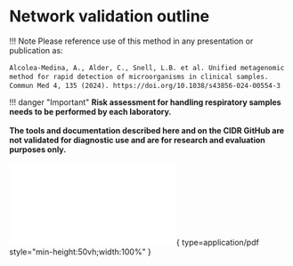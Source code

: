 # Network validation outline

!!! Note
    Please reference use of this method in any presentation or publication as:

    Alcolea-Medina, A., Alder, C., Snell, L.B. et al. Unified metagenomic method for rapid detection of microorganisms in clinical samples. Commun Med 4, 135 (2024). https://doi.org/10.1038/s43856-024-00554-3

!!! danger "Important"
    **Risk assessment for handling respiratory samples needs to be performed by each laboratory.**
    <br><br>
    **The tools and documentation described here and on the CIDR GitHub are not validated for diagnostic use and are for research and evaluation purposes only.**

![Alt text](./pdfs/rmg_network_validation_outline_v1.0.pdf){ type=application/pdf style="min-height:50vh;width:100%" }
